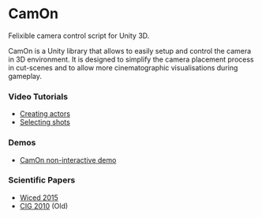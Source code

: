 # CamOn
Felixible camera control script for Unity 3D.

CamOn is a Unity library that allows to easily setup and control the camera in 3D environment. It is designed to simplify the camera placement process in cut-scenes and to allow more cinematographic visualisations during gameplay.

### Video Tutorials
* [Creating actors](https://vimeo.com/134608246)
* [Selecting shots](https://vimeo.com/134607086)

### Demos
* [CamOn non-interactive demo](http://paoloburelli.github.io/camon/)
 
### Scientific Papers
* [Wiced 2015](http://www.paoloburelli.com/publications/burelli2015wiced.pdf)
* [CIG 2010](http://www.paoloburelli.com/publications/burelli2010cig.pdf) (Old)
